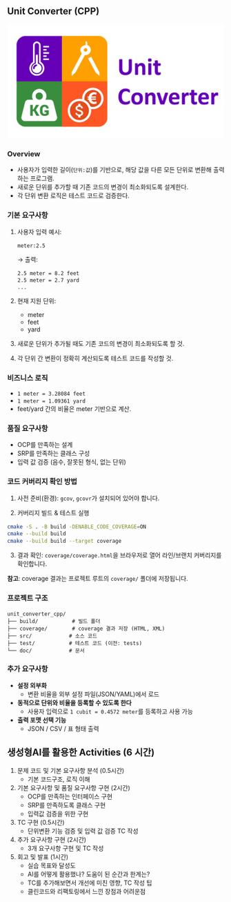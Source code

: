 
## Unit Converter (CPP)
![unit-converter](./unit-converter.jpg)
### Overview
- 사용자가 입력한 길이(`단위:값`)를 기반으로, 해당 값을 다른 모든 단위로 변환해 출력하는 프로그램.
- 새로운 단위를 추가할 때 기존 코드의 변경이 최소화되도록 설계한다.
- 각 단위 변환 로직은 테스트 코드로 검증한다.

### 기본 요구사항
1. 사용자 입력 예시:
   ```
   meter:2.5
   ```
   → 출력:
   ```
   2.5 meter = 8.2 feet
   2.5 meter = 2.7 yard
   ...
   ```

2. 현재 지원 단위:
   - meter
   - feet
   - yard

3. 새로운 단위가 추가될 때도 기존 코드의 변경이 최소화되도록 할 것.

4. 각 단위 간 변환이 정확히 계산되도록 테스트 코드를 작성할 것.

### 비즈니스 로직
- `1 meter = 3.28084 feet`
- `1 meter = 1.09361 yard`
- feet/yard 간의 비율은 meter 기반으로 계산.

### 품질 요구사항
- OCP를 만족하는 설계
- SRP를 만족하는 클래스 구성
- 입력 값 검증 (음수, 잘못된 형식, 없는 단위)

### 코드 커버리지 확인 방법
1) 사전 준비(환경): `gcov`, `gcovr`가 설치되어 있어야 합니다.

2) 커버리지 빌드 & 테스트 실행
```bash
cmake -S . -B build -DENABLE_CODE_COVERAGE=ON
cmake --build build
cmake --build build --target coverage
```

3) 결과 확인: `coverage/coverage.html`을 브라우저로 열어 라인/브랜치 커버리지를 확인합니다.

**참고**: coverage 결과는 프로젝트 루트의 `coverage/` 폴더에 저장됩니다.

### 프로젝트 구조
```
unit_converter_cpp/
├── build/           # 빌드 폴더
├── coverage/        # coverage 결과 저장 (HTML, XML)
├── src/            # 소스 코드
├── test/           # 테스트 코드 (이전: tests)
└── doc/            # 문서
```

### 추가 요구사항
- **설정 외부화**
   - 변환 비율을 외부 설정 파일(JSON/YAML)에서 로드
- **동적으로 단위와 비율을 등록할 수 있도록 한다**
   - 사용자 입력으로 `1 cubit = 0.4572 meter`를 등록하고 사용 가능
- **출력 포맷 선택 기능** 
   - JSON / CSV / 표 형태 출력


## 생성형AI를 활용한 Activities (6 시간)

1. 문제 코드 및 기본 요구사항 분석 (0.5시간)
   - 기본 코드구조, 로직 이해
2. 기본 요구사항 및 품질 요구사항 구현 (2시간)
   - OCP를 만족하는 인터페이스 구현 
   - SRP를 만족하도록 클래스 구현 
   - 입력값 검증을 위한 구현
3. TC 구현 (0.5시간)
   - 단위변환 기능 검증 및 입력 값 검증 TC 작성 
4. 추가 요구사항 구현 (2시간)
   - 3개 요구사항 구현 및 TC 작성 
5. 회고 및 발표 (1시간)
   - 실습 목표와 달성도
   - AI를 어떻게 활용했나? 도움이 된 순간과 한계는?
   - TC를 추가해보면서 개선에 미친 영향, TC 작성 팁
   - 클린코드와 리팩토링에서 느낀 장점과 어려운점
